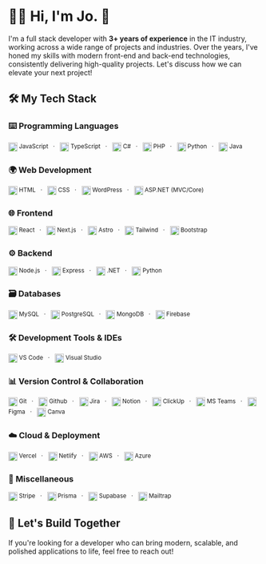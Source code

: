 # 👨‍💻 Hi, I'm Jo. 👋

I'm a full stack developer with **3+ years of experience** in the IT industry, working across a wide range of projects and industries. Over the years, I've honed my skills with modern front-end and back-end technologies, consistently delivering high-quality projects. Let's discuss how we can elevate your next project!


## 🛠 My Tech Stack 

### **⌨️ Programming Languages**  
<div align="left">
  <img height="18" src="https://cdn.jsdelivr.net/gh/devicons/devicon/icons/javascript/javascript-original.svg" title="JavaScript" /><sup> JavaScript &nbsp;&nbsp;·&nbsp;&nbsp;</sup>
  <img height="18" src="https://cdn.jsdelivr.net/gh/devicons/devicon/icons/typescript/typescript-original.svg" title="TypeScript" /><sup> TypeScript &nbsp;&nbsp;·&nbsp;&nbsp;</sup>
  <img height="18" src="https://cdn.jsdelivr.net/gh/devicons/devicon/icons/csharp/csharp-original.svg" title="C#" /><sup> C# &nbsp;&nbsp;·&nbsp;&nbsp;</sup>
  <img height="18" src="https://cdn.jsdelivr.net/gh/devicons/devicon/icons/php/php-original.svg" title="PHP" /><sup> PHP &nbsp;&nbsp;·&nbsp;&nbsp;</sup>
  <img height="18" src="https://cdn.jsdelivr.net/gh/devicons/devicon/icons/python/python-original.svg" title="Python" /><sup> Python &nbsp;&nbsp;·&nbsp;&nbsp;</sup>
  <img height="18" src="https://cdn.jsdelivr.net/gh/devicons/devicon/icons/java/java-original.svg" title="Java" /><sup> Java </sup>
</div>

### **🌍 Web Development**  
<div align="left">
  <img height="18" src="https://cdn.jsdelivr.net/gh/devicons/devicon/icons/html5/html5-plain.svg" title="HTML" /><sup> HTML &nbsp;&nbsp;·&nbsp;&nbsp;</sup>
  <img height="18" src="https://cdn.jsdelivr.net/gh/devicons/devicon/icons/css3/css3-plain.svg" title="CSS" /><sup> CSS &nbsp;&nbsp;·&nbsp;&nbsp;</sup>
  <img height="18" src="https://cdn.jsdelivr.net/gh/devicons/devicon/icons/wordpress/wordpress-plain.svg" title="WordPress" /><sup> WordPress &nbsp;&nbsp;·&nbsp;&nbsp;</sup>
  <img height="18" src="https://cdn.jsdelivr.net/gh/devicons/devicon/icons/dot-net/dot-net-plain.svg" title="ASP.NET" /><sup> ASP.NET (MVC/Core) </sup>
</div>

### **🌐 Frontend**  
<div align="left">
  <img height="18" src="https://cdn.jsdelivr.net/gh/devicons/devicon/icons/react/react-original.svg" title="React" /><sup> React &nbsp;&nbsp;·&nbsp;&nbsp;</sup>
  <img height="18" src="https://cdn.jsdelivr.net/gh/devicons/devicon/icons/nextjs/nextjs-original.svg" title="Next.js" /><sup> Next.js &nbsp;&nbsp;·&nbsp;&nbsp;</sup>
  <img height="18" src="https://cdn.jsdelivr.net/gh/devicons/devicon/icons/astro/astro-original.svg" title="Astro" /><sup> Astro &nbsp;&nbsp;·&nbsp;&nbsp;</sup>
  <img height="18" src="https://cdn.jsdelivr.net/gh/devicons/devicon@latest/icons/tailwindcss/tailwindcss-original.svg" title="Tailwind" /><sup> Tailwind &nbsp;&nbsp;·&nbsp;&nbsp;</sup>
  <img height="18" src="https://cdn.jsdelivr.net/gh/devicons/devicon@latest/icons/bootstrap/bootstrap-original.svg" title="Bootstrap" /><sup> Bootstrap </sup>
</div>

### **⚙ Backend**  
<div align="left">
  <img height="18" src="https://cdn.jsdelivr.net/gh/devicons/devicon/icons/nodejs/nodejs-original.svg" title="Node.js" /><sup> Node.js &nbsp;&nbsp;·&nbsp;&nbsp;</sup>
  <img height="18" src="https://cdn.jsdelivr.net/gh/devicons/devicon/icons/express/express-original.svg" title="Express" /><sup> Express &nbsp;&nbsp;·&nbsp;&nbsp;</sup>
  <img height="18" src="https://cdn.jsdelivr.net/gh/devicons/devicon@latest/icons/dotnetcore/dotnetcore-original.svg" title=".NET" /><sup> .NET &nbsp;&nbsp;·&nbsp;&nbsp;</sup>
  <img height="18" src="https://cdn.jsdelivr.net/gh/devicons/devicon/icons/python/python-original.svg" title="Python" /><sup> Python </sup>
</div>

### **🗃 Databases**  
<div align="left">
  <img height="18" src="https://cdn.jsdelivr.net/gh/devicons/devicon/icons/mysql/mysql-original.svg" title="MySQL" /><sup> MySQL &nbsp;&nbsp;·&nbsp;&nbsp;</sup>
  <img height="18" src="https://cdn.jsdelivr.net/gh/devicons/devicon/icons/postgresql/postgresql-original.svg" title="PostgreSQL" /><sup> PostgreSQL &nbsp;&nbsp;·&nbsp;&nbsp;</sup>
  <img height="18" src="https://cdn.jsdelivr.net/gh/devicons/devicon/icons/mongodb/mongodb-original.svg" title="MongoDB" /><sup> MongoDB &nbsp;&nbsp;·&nbsp;&nbsp;</sup>
  <img height="18" src="https://cdn.jsdelivr.net/gh/devicons/devicon/icons/firebase/firebase-plain.svg" title="Firebase" /><sup> Firebase </sup>
</div>

### **🛠 Development Tools & IDEs**  
<div align="left">
  <img height="18" src="https://cdn.jsdelivr.net/gh/devicons/devicon/icons/vscode/vscode-original.svg" title="VSCode" /><sup> VS Code &nbsp;&nbsp;·&nbsp;&nbsp;</sup>
  <img height="18" src="https://dtcu1mfi5f.ufs.sh/f/vKPb0oGmsET1w7p2xz1TiomjJICxvnhfPULOeDRdB01yqaNK" title="Visual Studio" /><sup> Visual Studio </sup>
</div>

### **📊 Version Control & Collaboration**  
<div align="left">
  <img height="18" src="https://cdn.jsdelivr.net/gh/devicons/devicon/icons/git/git-original.svg" title="Git" /><sup> Git &nbsp;&nbsp;·&nbsp;&nbsp;</sup>
  <img height="18" src="https://cdn.jsdelivr.net/gh/devicons/devicon@latest/icons/github/github-original.svg" title="Github" /><sup> Github &nbsp;&nbsp;·&nbsp;&nbsp;</sup>
  <img height="18" src="https://cdn.jsdelivr.net/gh/devicons/devicon/icons/jira/jira-original.svg" title="Jira" /><sup> Jira &nbsp;&nbsp;·&nbsp;&nbsp;</sup>
  <img height="18" src="https://cdn.jsdelivr.net/gh/devicons/devicon/icons/notion/notion-original.svg" title="Notion" /><sup> Notion &nbsp;&nbsp;·&nbsp;&nbsp;</sup>
  <img height="18" src="https://dtcu1mfi5f.ufs.sh/f/vKPb0oGmsET17dSj2BzgEZ5d8NRQ2TGxv1b3OeDXofpz9Clh" title="ClickUp" /><sup> ClickUp &nbsp;&nbsp;·&nbsp;&nbsp;</sup>
  <img height="18" src="https://dtcu1mfi5f.ufs.sh/f/vKPb0oGmsET1isaEHFKfyIaX2UfQt4SmzJqDgsN95nZAwPLK" title="MS Teams" /><sup> MS Teams &nbsp;&nbsp;·&nbsp;&nbsp;</sup>
  <img height="18" src="https://cdn.jsdelivr.net/gh/devicons/devicon/icons/figma/figma-original.svg" title="Figma" /><sup> Figma &nbsp;&nbsp;·&nbsp;&nbsp;</sup>
  <img height="18" src="https://cdn.jsdelivr.net/gh/devicons/devicon@latest/icons/canva/canva-original.svg" title="Canva" /><sup> Canva </sup>
</div>

### **☁️ Cloud & Deployment**  
<div align="left">
  <img height="18" src="https://cdn.jsdelivr.net/gh/devicons/devicon/icons/vercel/vercel-original.svg" title="Vercel" /><sup> Vercel &nbsp;&nbsp;·&nbsp;&nbsp;</sup>
  <img height="18" src="https://cdn.jsdelivr.net/gh/devicons/devicon/icons/netlify/netlify-original.svg" title="Netlify" /><sup> Netlify &nbsp;&nbsp;·&nbsp;&nbsp;</sup>
  <img height="18" src="https://cdn.jsdelivr.net/gh/devicons/devicon@latest/icons/amazonwebservices/amazonwebservices-plain-wordmark.svg" title="AWS" /><sup> AWS &nbsp;&nbsp;·&nbsp;&nbsp;</sup>
  <img height="18" src="https://cdn.jsdelivr.net/gh/devicons/devicon/icons/azure/azure-original.svg" title="Azure" /><sup> Azure </sup>
</div>

### **🧩 Miscellaneous**  
<div align="left">
  <img height="18" src="https://dtcu1mfi5f.ufs.sh/f/vKPb0oGmsET1jvBEQUUFrCTl9eQbSdY0fWIB4LFmG6KZPkAo" title="Stripe" /><sup> Stripe &nbsp;&nbsp;·&nbsp;&nbsp;</sup>
  <img height="18" src="https://cdn.jsdelivr.net/gh/devicons/devicon/icons/prisma/prisma-original.svg" title="Prisma" /><sup> Prisma &nbsp;&nbsp;·&nbsp;&nbsp;</sup>
  <img height="18" src="https://cdn.jsdelivr.net/gh/devicons/devicon/icons/supabase/supabase-original.svg" title="Supabase" /><sup> Supabase &nbsp;&nbsp;·&nbsp;&nbsp;</sup>
  <img height="18" src="https://dtcu1mfi5f.ufs.sh/f/vKPb0oGmsET1kHmCDezEWNxqYXMZITHFvbAphoGrt9myQl2c" title="Mailtrap" /><sup> Mailtrap </sup>
</div>


## 🚀 Let's Build Together

If you're looking for a developer who can bring modern, scalable, and polished applications to life, feel free to reach out!
